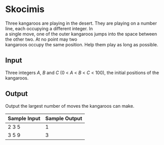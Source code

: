 # Skocimis

Three kangaroos are playing in the desert. They are playing on a number line, each occupying a different integer. In\
a single move, one of the outer kangaroos jumps into the space between the other two. At no point may two\
kangaroos occupy the same position. Help them play as long as possible.

## Input

Three integers *A*, *B* and *C* (0 < *A* < *B* < *C* < 100), the initial positions of the kangaroos.

## Output

Output the largest number of moves the kangaroos can make.

| Sample Input | Sample Output |
| ---          | ---           |
| 2 3 5        | 1             |
| 3 5 9        | 3             |